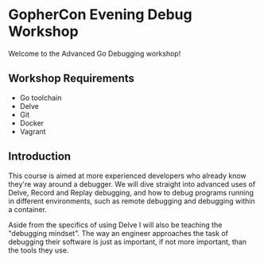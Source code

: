 # GopherCon Evening Debug Workshop

Welcome to the Advanced Go Debugging workshop!

## Workshop Requirements

* Go toolchain
* Delve
* Git
* Docker
* Vagrant

## Introduction

This course is aimed at more experienced developers who already know they're way around
a debugger. We will dive straight into advanced uses of Delve, Record and Replay debugging,
and how to debug programs running in different environments, such as remote debugging and
debugging within a container.

Aside from the specifics of using Delve I will also be teaching the "debugging mindset". The way
an engineer approaches the task of debugging their software is just as important, if not more important,
than the tools they use.